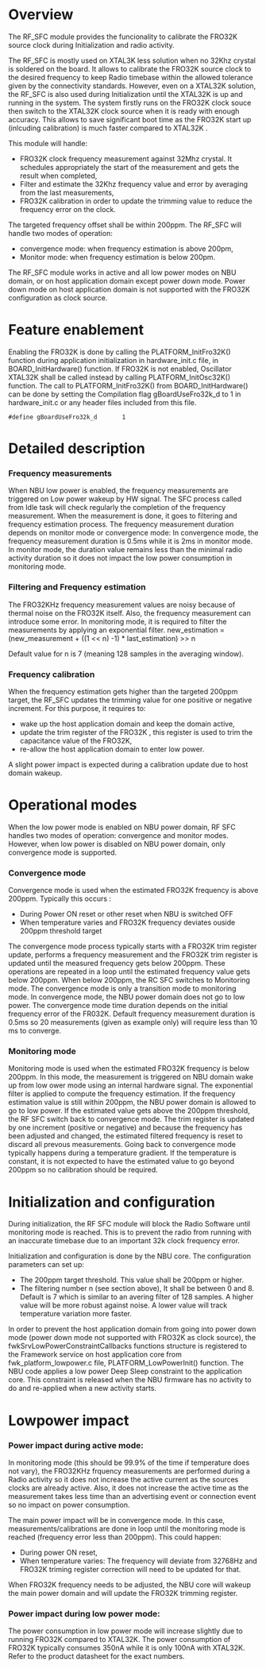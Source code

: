# Overview

The RF_SFC module provides the funcionality to calibrate the FRO32K source clock during Initialization and radio activity.

The RF_SFC is mostly used on XTAL3K less solution when no 32Khz crystal is soldered on the board. It allows to calibrate the FRO32K source clock to the desired frequency to keep Radio timebase within the allowed tolerance given by the connectivity standards.
However, even on a XTAL32K solution, the RF_SFC is also used during Initialization until the XTAL32K is up and running in the system. The system firstly runs on the FRO32K clock souce then switch to the XTAL32K clock source when it is ready with enough accuracy. This allows to save significant boot time as the FRO32K start up (inlcuding calibration) is much faster compared to XTAL32K .

This module will handle:
- FRO32K clock frequency measurement against 32Mhz crystal. It schedules appropriately the start of the measurement and gets the result when completed,
- Filter and estimate the 32Khz frequency value and error by averaging from the last measurements,
- FRO32K calibration in order to update the trimming value to reduce the frequency error on the clock.

The targeted frequency offset shall be within 200ppm. The RF_SFC will handle two modes of operation:
- convergence mode: when frequency estimation is above 200pm,
- Monitor mode: when frequency estimation is below 200pm.

The RF_SFC module works in active and all low power modes on NBU domain, or on host application domain except power down mode. Power down mode on host application domain is not supported with the FRO32K configuration as clock source. 

# Feature enablement

Enabling the FRO32K is done by calling the PLATFORM_InitFro32K() function during application initialization in hardware_init.c file, in BOARD_InitHardware() function.
If FRO32K is not enabled, Oscillator XTAL32K shall be called instead by calling PLATFORM_InitOsc32K() function.
The call to PLATFORM_InitFro32K() from BOARD_InitHardware() can be done by setting the Compilation flag gBoardUseFro32k_d to 1 in hardware_init.c or any header files included from this file.
```
#define gBoardUseFro32k_d       1
```

# Detailed description

### Frequency measurements

When NBU low power is enabled, the frequency measurements are triggered on Low power wakeup by HW signal.
The SFC process called from Idle task will check regularly the completion of the frequency measurement. When the measurement is done, it goes to filtering and frequency estimation process.
The frequency measurement duration depends on monitor mode or convergence mode:
In convergence mode, the frequency measurement duration is 0.5ms while it is 2ms in monitor mode. In monitor mode, the duration value remains less than the minimal radio activity duration so it does not impact the low power consumption in monitoring mode.

### Filtering and Frequency estimation

The FRO32KHz frequency measurement values are noisy because of thermal noise on the FRO32K itself. Also, the frequency measurement can introduce some error. In monitoring mode, it is required to filter the measurements by applying an exponential filter.
 new_estimation =  (new_measurement + ((1 << n) -1) * last_estimation) >> n

Default value for n is 7 (meaning 128 samples in the averaging window).

### Frequency calibration

When the frequency estimation gets higher than the targeted 200ppm target, the RF_SFC updates the trimming value for one positive or negative increment.
For this purpose, it requires to:
- wake up the host application domain and keep the domain active,
- update the trim register of the FRO32K , this register is used to trim the capacitance value of the FRO32K,
- re-allow the host application domain to enter low power.

A slight power impact is expected during a calibration update due to host domain wakeup.

# Operational modes

When the low power mode is enabled on NBU power domain, RF SFC handles two modes of operation: convergence and monitor modes. However, when low power is disabled on NBU power domain, only convergence mode is supported.

### Convergence mode

Convergence mode is used when the estimated FRO32K frequency is above 200ppm. Typically this occurs :
- During Power ON reset or other reset when NBU is switched OFF
- When temperature varies and FRO32K frequency deviates ouside 200ppm threshold target

The convergence mode process typically starts with a FRO32K trim register update, performs a frequency measurement and the FRO32K trim register is updated until the measured frequency gets below 200ppm.
These operations are repeated in a loop until the estimated frequency value gets below 200ppm. When below 200ppm, the RC SFC switches to Monitoring mode.
The convergence mode is only a transition mode to monitoring mode. In convergence mode, the NBU power domain does not go to low power. The convergence mode time duration depends on the initial frequency error of the FR032K. Default frequency measurement duration is 0.5ms so 20 measurements (given as example only) will require less than 10 ms to converge.

### Monitoring mode

Monitoring mode is used when the estimated FRO32K frequency is below 200ppm. In this mode, the measurement is triggered on NBU domain wake up from low ower mode using an internal hardware signal. The exponential filter is applied to compute the frequency estimation. If the frequency estimation value  is still within 200ppm, the NBU power domain is allowed to go to low power.
If the estimated value gets above the 200ppm threshold, the RF SFC switch back to convergence mode. The trim register is updated by one increment (positive or negative) and because the frequency has been adjusted and changed, the estimated filtered frequency is reset to discard all prevous measurements.
Going back to convergence mode typically happens during a temperature gradient. If the temperature is constant, it is not expected to have the estimated value to go beyond 200ppm so no calibration should be required.

# Initialization and configuration

During initialization, the RF SFC module will block the Radio Software until monitoring mode is reached. This is to prevent the radio from running with an inaccurate timebase due to an important 32k clock frequency error.

Initialization and configuration is done by the NBU core. The configuration parameters can set up:
- The 200ppm target threshold. This value shall be 200ppm or higher.
- The filtering number n (see section above), It shall be between 0 and 8. Default is 7 which is similar to an avering filter of 128 samples. A higher value will be more robust against noise. A lower value will track temperature variation more faster.

In order to prevent the host application domain from going into power down mode (power down mode not supported with FRO32K as clock source), the fwkSrvLowPowerConstraintCallbacks functions structure is registered to the Framework service on host application core from fwk_platform_lowpower.c file, PLATFORM_LowPowerInit() function. The NBU code applies a low power Deep Sleep constraint to the application core. This constraint is released when the NBU firmware has no activity to do and re-applied when a new activity starts.

# Lowpower impact

### Power impact during active mode:
In monitoring mode (this should be 99.9% of the time if temperature does not vary), the FRO32KHz frquency measurements are performed during a Radio activity so it does not increase the active current as the sources clocks are already active. Also, it does not increase the active time as the measurement takes less time than an advertising event or connection event so no impact on power consumption.

The main power impact will be in convergence mode. In this case, measurements/calibrations are done in loop until the monitoring mode is reached (frequency error less than 200ppm). This could happen:
-	During power ON reset,
-	When temperature varies: The frequency will deviate from 32768Hz and FRO32K triming register correction will need to be updated for that.

When FRO32K frequency needs to be adjusted, the NBU core will wakeup the main power domain and will update the FRO32K trimming register.

### Power impact during low power mode:
The power consumption in low power mode will increase slightly due to running FRO32K compared to XTAL32K. The power consumption of FRO32K typically consumes 350nA while it is only 100nA with XTAL32K. Refer to the product datasheet for the exact numbers.




